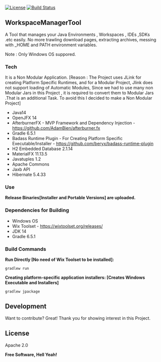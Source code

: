 [![License](https://img.shields.io/badge/License-Apache%202.0-blue.svg)](https://github.com/beryx-gist/badass-jlink-example-richtextfx/blob/master/LICENSE)
[![Build Status](https://img.shields.io/travis/beryx-gist/badass-jlink-example-richtextfx/master.svg?label=Build)](https://travis-ci.org/beryx-gist/badass-jlink-example-richtextfx)

## WorkspaceManagerTool ## 

A Tool that manages your Java Environments , Workspaces , IDEs ,SDKs .etc easily.
No more trawling download pages, extracting archives, messing with _HOME and PATH environment variables.

Note : Only Windows OS suppored.



### Tech

It is a Non Modular Application. [Reason  : The Project uses JLink for creating Platform Specific Runtimes, and for a Modular Project, Jlink does not support loading of Automatic Modules,
Since we had to use many non Modular Jars in this Project , it is required to convert them to Modular Jars .That is an additional Task. To avoid this I decided to make a Non Modular Project] 

* Java14
* OpenJFX 14
* AfterburnerFX - MVP Framework and Dependency Injection - https://github.com/AdamBien/afterburner.fx
* Gradle 6.5.1
* Badass Runtime Plugin - For Creating Platform Specific Executable/Installer - https://github.com/beryx/badass-runtime-plugin
* H2 Embedded Database 2.1.14
* MaterialFX 11.13.5
* Javatuples 1.2
* Apache Commons
* Jaxb API
* Hibernate 5.4.33 

### Use
**Release Binaries[Installer and Portable Versions] are uploaded.**


### Dependencies for Building

* Windows OS
* Wix Toolset - https://wixtoolset.org/releases/
* JDK 14
* Gradle 6.5.1


### Build Commands
**Run Directly [No need of Wix Toolset to be installed]:**
```
gradlew run
```
**Creating platform-specific application installers: [Creates Windows Executable and Installers]**
```
gradlew jpackage
```

## Development

Want to contribute? Great! Thank you for showing interest in this Project.


## License

Apache 2.0

**Free Software, Hell Yeah!**


